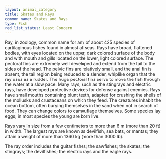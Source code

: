 ```yaml
---
layout: animal_category
title: Skates and Rays
common_name: Skates and Rays
type: Fish
red_list_status: Least Concern
---
```


Ray, in zoology, common name for any of about 425 species of cartilaginous fishes found in almost all seas. Rays have broad, flattened bodies, with eyes located on the upper, dark colored surface of the body and with mouth and gills located on the lower, light colored surface. The pectoral fins are extremely well developed and extend from the tail to the sides of the head. The pelvic fins are relatively small, and the anal fin is absent, the tail region being reduced to a slender, whiplike organ that the ray uses as a rudder. The huge pectoral fins serve to move the fish through the water at a slow pace. Many rays, such as the stingrays and electric rays, have developed protective devices for defense against enemies. Rays have small mouths containing blunt teeth, adapted for crushing the shells of the mollusks and crustaceans on which they feed. The creatures inhabit the ocean bottom, often burying themselves in the sand when not in search of food. They can change colors to camouflage themselves. Some species lay eggs; in most species the young are born live.

Rays vary in size from a few centimeters to more than 6 m (more than 20 ft) in width. The largest rays are known as devilfish, sea bats, or mantas; they attain a weight of more than 1360 kg (more than 3000 lb).

The ray order includes the guitar fishes; the sawfishes; the skates; the stingrays; the devilfishes; the electric rays and the eagle rays.